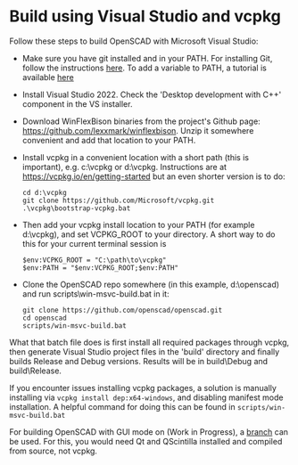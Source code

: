 # Build using Visual Studio and vcpkg

Follow these steps to build OpenSCAD with Microsoft Visual Studio:

- Make sure you have git installed and in your PATH. For installing Git, follow the
  instructions [here](https://github.com/git-guides/install-git).
  To add a variable to PATH, a tutorial is available [here](https://www.eukhost.com/kb/how-to-add-to-the-path-on-windows-10-and-windows-11/)
- Install Visual Studio 2022. Check the 'Desktop development with C++' component
  in the VS installer.
- Download WinFlexBison binaries from the project's Github page:
  https://github.com/lexxmark/winflexbison. Unzip it somewhere convenient and
  add that location to your PATH.
- Install vcpkg in a convenient location with a short path (this is important),
  e.g. c:\vcpkg or d:\vcpkg. Instructions are at
  https://vcpkg.io/en/getting-started but an even shorter version is to do:

    ```
    cd d:\vcpkg
    git clone https://github.com/Microsoft/vcpkg.git
    .\vcpkg\bootstrap-vcpkg.bat
    ```
- Then add your vcpkg install location to your PATH (for example d:\vcpkg), and set VCPKG_ROOT to your directory.
  A short way to do this for your current terminal session is

    ```
    $env:VCPKG_ROOT = "C:\path\to\vcpkg"
    $env:PATH = "$env:VCPKG_ROOT;$env:PATH"
    ```
- Clone the OpenSCAD repo somewhere (in this example, d:\openscad) and run
  scripts\win-msvc-build.bat in it:

    ```
    git clone https://github.com/openscad/openscad.git
    cd openscad
    scripts/win-msvc-build.bat
    ```

What that batch file does is first install all required packages through vcpkg,
then generate Visual Studio project files in the 'build' directory and finally
builds Release and Debug versions. Results will be in build\Debug and
build\Release.

If you encounter issues installing vcpkg packages, a solution is manually installing via `vcpkg install dep:x64-windows`, and disabling manifest mode installation. A helpful command for doing this can be found in `scripts/win-msvc-build.bat`

For building OpenSCAD with GUI mode on (Work in Progress), a [branch](https://github.com/Sparsh-N/openscad/tree/msvc-gui) can be used. For this, you would need Qt and QScintilla installed and compiled from source, not vcpkg.

